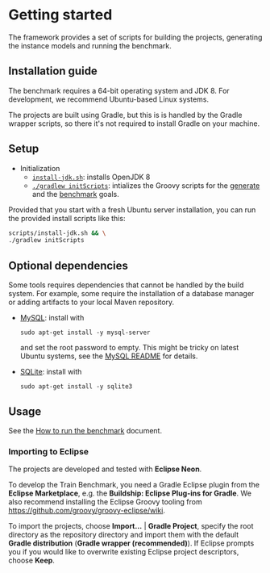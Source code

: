 # Getting started

The framework provides a set of scripts for building the projects, generating the instance models and running the benchmark.

## Installation guide

The benchmark requires a 64-bit operating system and JDK 8. For development, we recommend Ubuntu-based Linux systems.

The projects are built using Gradle, but this is is handled by the Gradle wrapper scripts, so there it's not required to install Gradle on your machine.

## Setup

* Initialization
  * [`install-jdk.sh`](scripts/install-jdk.sh): installs OpenJDK 8
  * [`./gradlew initScripts`](trainbenchmark-scripts/build.gradle): intializes the Groovy scripts for the [generate](trainbenchmark-scripts/src-template/GeneratorScript.groovy) and the [benchmark](trainbenchmark-scripts/src-template/BenchmarkScript.groovy) goals.

Provided that you start with a fresh Ubuntu server installation, you can run the provided install scripts like this:

```bash
scripts/install-jdk.sh && \
./gradlew initScripts
```

## Optional dependencies

Some tools requires dependencies that cannot be handled by the build system. For example, some require the installation of a database manager or adding artifacts to your local Maven repository.

* [MySQL](hu.bme.mit.trainbenchmark.benchmark.mysql): install with

  ```
  sudo apt-get install -y mysql-server
  ```
  and set the root password to empty. This might be tricky on latest Ubuntu systems, see the [MySQL README](../trainbenchmark-tool-mysql/README.md) for details.
* [SQLite](hu.bme.mit.trainbenchmark.benchmark.sqlite): install with

  ```
  sudo apt-get install -y sqlite3
  ```

## Usage

See the [How to run the benchmark](how-to-run-the-benchmark.md) document.

### Importing to Eclipse

The projects are developed and tested with **Eclipse Neon**.

To develop the Train Benchmark, you need a Gradle Eclipse plugin from the **Eclipse Marketplace**, e.g. the **Buildship: Eclipse Plug-ins for Gradle**. We also recommend installing the Eclipse Groovy tooling from <https://github.com/groovy/groovy-eclipse/wiki>.

To import the projects, choose **Import...** | **Gradle Project**, specify the root directory as the repository directory and import them with the default **Gradle distribution** (**Gradle wrapper (recommended)**). If Eclipse prompts you if you would like to overwrite existing Eclipse project descriptors, choose **Keep**.
